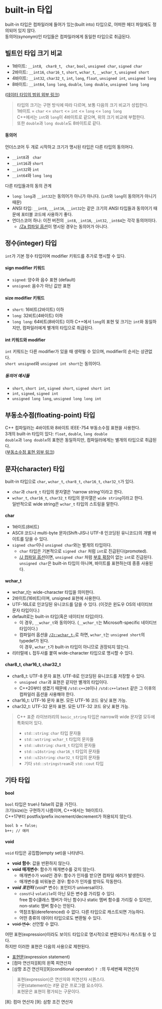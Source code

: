 # built-in 타입
built-in 타입은 컴파일러에 들어가 있는(built into) 타입으로, 어떠한 헤더 파일에도 정의되어 있지 않다.  
동의어(synonym)인 타입들은 컴파일러에게 동일한 타입으로 취급된다.
## 빌트인 타입 크기 비교
- 1바이트: `__int8`, &nbsp; `char8_t`, &nbsp; `char`, `bool`, `unsigned char`, `signed char`
- 2바이트: `__int16`, `char16_t`, `short`, `wchar_t`, `__wchar_t`, `unsigned short`
- 4바이트: `__int32`, `char32_t`, `int`, `long`, `float`, `unsigned int`, `unsigned long`
- 8바이트: `__int64`, `long long`, `double`, `long double`, `unsigned long long`

([데이터 타입의 범위 외부 링크][1])

> 타입의 크기는 구현 방식에 따라 다르며, 보통 다음의 크기 비교가 성립한다.  
> 1바이트 = `char` <= `short` <= `int` <= `long` <= `long long`  
> C++에서는 `int`와 `long`이 4바이트로 같으며, 위의 크기 비교에 부합한다.  
> 또한 `double`과 `long double`도 8바이트로 같다.
#### 동의어
언더스코어 두 개로 시작하고 크기가 명시된 타입은 다른 타입의 동의어다.
- `__int8`과 &nbsp; `char`
- `__int16`과 `short`
- `__int32`와 `int`
- `__int64`와 `long long`

다른 타입들과의 동의 관계
- `long`: `long`과 `__int32`는 동의어가 아니가 아니다. (`int`와 `long`이 동의어가 아니기 때문)
- ANSI 타입: `__int8`, `__int16`, `__int32`는 같은 크기의 ANSI 타입들과 동의어기 때문에 포터블 코드에 사용하기 좋다.
- 언더스코어 하나: 이전 버전의 `_int8`, `_int16`, `_int32`, `_int64`는 각각 동의어이다.
  - [/Za 컴파일 옵션][2]이 명시된 경우는 동의어가 아니다.

## 정수(integer) 타입
`int`가 기본 정수 타입이며 modifier 키워드를 추가로 명시할 수 있다.
#### sign modifier 키워드
- `signed`: 양수와 음수 표현 (default)
- `unsigned`: 음수가 아닌 값만 표현
#### size modifier 키워드
- `short`: 16비트(2바이트) 이하
- `long`: 32비트(4바이트) 이하
- `long long`: 64비트(8바이트) 이하
C++에서 `long`의 표현 및 크기는 `int`와 동일하지만, 컴파일러에게 별개의 타입으로 취급된다.
#### int 키워드와 modifier
`int` 키워드는 다른 modifier가 있을 때 생략될 수 있으며, modifier의 순서는 상관없다.  
`short unsigned`와 `unsigned int short`는 동의어다.  
##### 동의어 예시들
- `short`, `short int`, `signed short`, `signed short int`
- `int`, `signed`, `signed int`
- `unsigned long long`, `unsigned long long int`

## 부동소수점(floating-point) 타입
C++ 컴파일러는 4바이트와 8바이트 IEEE-754 부동소수점 표현을 사용한다.  
3개의 built-in 타입이 있다: `float`, `double`, `long double`  
`double`과 `long double`의 표현은 동일하지만, 컴파일러에게는 별개의 타입으로 취급된다.  
([부동소수점 표현 외부 링크][3])

## 문자(character) 타입
built-in 타입으로 `char`, `wchar_t`, `char8_t`, `char16_t`, `char32_t`가 있다.  
- `char`과 `char8_t` 타입의 문자열은 'narrow string'이라고 한다.
- `wchar_t`, `char16_t`, `char32_t` 타입의 문자열은 `wide string`이라고 한다.  
일반적으로 wide string은 `wchar_t` 타입의 스트링을 말한다.
#### char
- 1바이트(8비트)
- ASCII 코드나 multi-byte 문자(Shift-JIS나 UTF-8 인코딩된 유니코드)의 개별 바이트를 담을 수 있다.
- `signed char`이나 `unsigned char`와는 별개의 타입이다.
  - `char` 타입은 기본적으로 `signed char` 처럼 `int`로 진급된다(promoted).
  - [/J 컴파일 옵션][4]이면, `unsigned char` 처럼 [부호 확장][5]이 없는 `int`로 진급된다.  
  `unsigned char`은 built-in 타입이 아니며, 바이트를 표현하는데 종종 사용된다.
#### wchar_t
- wchar_t는 wide-character 타입을 의미한다.
- 2바이트(16비트)이며, unsigned 표현에 사용한다.
- UTF-16LE로 인코딩된 유니코드를 담을 수 있다. (이것은 윈도우 OS의 네이티브 문자 타입이다.)
- default로는 built-in 타입(혹은 네이티브 타입)이다.  
  - 이 경우, `__wchar_t`와 동의어다. (`__wchar_t`는 Microsoft-specific 네이티브 타입이다.)
  - 컴파일러 옵션을 [`/Zc:wchar_t-`][6]로 하면, `wchar_t`는 `unsigned short`의 typedef가 된다.  
  이 경우, `wchar_t`가 built-in 타입이 아니므로 권장되지 않는다.
- 리터럴에 `L` 접두사를 붙여 wide-character 타입으로 명시할 수 있다.
#### char8_t, char16_t, char32_t
- char8_t: UTF-8 문자 표현. UTF-8로 인코딩된 유니코드를 저장할 수 있다.
  - `unsigned char`과 표현은 같지만 별개의 타입이다.
  - C++20부터 생겼기 때문에 `/std:c++20`이나 `/std:c++latest` 같은 그 이후의 컴파일러 옵션을 사용해야 한다.
- char16_t: UTF-16 문자 표현. 모든 UTF-16 코드 유닛 표현 가능.
- char32_t: UTF-32 문자 표현. 모든 UTF-32 코드 유닛 표현 가능.
> C++ 표준 라이브러리의 `basic_string` 타입은 narrow와 wide 문자열 모두에 특화되어 있다.
> - `std::string`: `char` 타입 문자들
> - `std::wstring`: `wchar_t` 타입의 문자들
> - `std::u8string`: `char8_t` 타입의 문자들
> - `std::u16string`: `char16_t` 타입의 문자들
> - `std::u32string`: `char32_t` 타입의 문자들
> - 기타 `std::stringstream`과 `std::cout` 타입

## 기타 타입
#### bool
`bool` 타입은 true나 false의 값을 가진다.  
크기(size)는 구현하기 나름이며, C++에서는 1바이트다.  
C++17부터 postfix/prefix increment/decrement가 허용되지 않는다.  
```
bool b = false;
b++; // 에러
```

#### void
`void` 타입은 공집합(empty set)을 나타낸다.  
- **void 함수**: 값을 반환하지 않는다.
- **void 매개변수**: 함수가 매개변수를 갖지 않는다.
  - 매개변수가 void인 경우: 함수가 인자를 받으면 컴파일 에러가 발생한다.
  - 매개변수를 비워놓은 경우: 함수가 인자를 받아도 작동한다.
- ***void 포인터*** (void* 변수): 포인터가 universal이다.
  - `const`나 `volatile`이 아닌 모든 변수를 가리킬 수 있다.  
  free 함수(클래스 멤버가 아닌 함수)나 static 멤버 함수를 가리킬 수 있지만, non-static 멤버 함수는 안된다.
  - 역참조될(dereferenced) 수 없다. 다른 타입으로 캐스트되면 가능하다.
  - 어떤 종류의 데이터 타입으로도 변환될 수 있다.
- ~~void 변수~~: 선언할 수 없다.

어떤 표현(expression)이라도 보이드 타입으로 명시적으로 변환되거나 캐스트될 수 있다.  
하지만 이러한 표현은 다음의 사용으로 제한된다.
- [표현문][7](expression statement)
- [컴마 연산자][8]의 왼쪽 피연산자
- [삼항 조건 연산자][9](conditional operator) `? :`의 두세번째 피연산자
> 표현(expression)은 연산자와 피연산자 시퀀스다.  
> 구문(statement)는 if문 같은 프로그램 요소이다.  
> 표현문은 표현이 평가되는 구문이다.


[1]: https://docs.microsoft.com/en-us/cpp/cpp/data-type-ranges?view=msvc-170
[2]: https://github.com/ipari3/cpp/blob/main/theoretical/Compiler%20Options.md#za
[3]: https://docs.microsoft.com/en-us/cpp/build/ieee-floating-point-representation?view=msvc-170
[4]: https://github.com/ipari3/cpp/blob/main/theoretical/Compiler%20Options.md#j
[5]: https://github.com/ipari3/cpp/blob/main/theoretical/Numeric%20Manipulation.md#sign-extension
[6]: https://github.com/ipari3/cpp/blob/main/theoretical/Compiler%20Options.md#zcwchar_t

[7]: 표현문
[8]: 컴마 연산자
[9]: 삼항 조건 연산자
